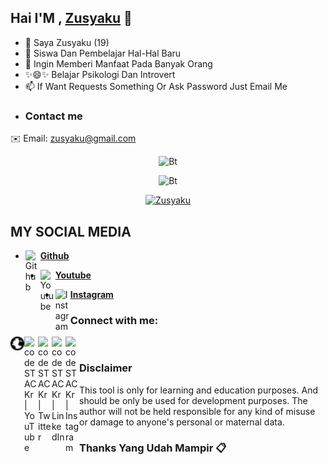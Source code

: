 ## Hai I'M , [Zusyaku](https://github.com/Zusyaku) 👋
- 👀 Saya Zusyaku (19)
- 🌱 Siswa Dan Pembelajar Hal-Hal Baru
- 💞️ Ingin Memberi Manfaat Pada Banyak Orang
- ✨😄✨ Belajar Psikologi Dan Introvert
- 📫 If Want Requests Something Or Ask Password Just Email Me
- ### Contact me
✉️ Email: zusyaku@gmail.com


<p align="center"><img src="https://user-images.githubusercontent.com/49580304/110319833-47367180-7fc4-11eb-87a7-392509eca9d7.gif" alt="Bt">

<p align="center"><img src="https://user-images.githubusercontent.com/49580304/110318584-81067880-7fc2-11eb-8391-152d308e7f2b.gif" alt="Bt">

  <p align="center">
<a href="https://github.com/Zusyaku"><img title="Zusyaku" src="https://github-readme-stats.vercel.app/api/top-langs/?username=Zusyaku&layout=compact"></a>
</p>
  
  ## MY SOCIAL MEDIA
* [<img alt="Github" align="left" width="24px" src="https://cdn.jsdelivr.net/npm/simple-icons@v3/icons/github.svg" /><b>Github</b>](https://github.com/Zusyaku)<br />
* [<img alt="Youtube" align="left" width="24px" src="https://cdn.jsdelivr.net/npm/simple-icons@v3/icons/youtube.svg" /> <b>Youtube</b>](https://www.youtube.com/channel/UC0TDrPcwxesAm9zutPKgZ8Q)<br />
* [<img alt="Instagram" align="left" width="24px" src="https://cdn.jsdelivr.net/npm/simple-icons@v3/icons/instagram.svg" /> <b>Instagram</b>](https://Instagram.com/zudhi.syakurii)<br />
  
  ### Connect with me:

[<img align="left" alt="codeSTACKr.com" width="22px" src="https://raw.githubusercontent.com/iconic/open-iconic/master/svg/globe.svg" />][website]
[<img align="left" alt="codeSTACKr | YouTube" width="22px" src="https://cdn.jsdelivr.net/npm/simple-icons@v3/icons/youtube.svg" />][youtube]
[<img align="left" alt="codeSTACKr | Twitter" width="22px" src="https://cdn.jsdelivr.net/npm/simple-icons@v3/icons/twitter.svg" />][twitter]
[<img align="left" alt="codeSTACKr | LinkedIn" width="22px" src="https://cdn.jsdelivr.net/npm/simple-icons@v3/icons/linkedin.svg" />][linkedin]
[<img align="left" alt="codeSTACKr | Instagram" width="22px" src="https://cdn.jsdelivr.net/npm/simple-icons@v3/icons/instagram.svg" />][instagram]

<br />

[website]: https://zusyaku-id.blogspot.com/
[twitter]: https://twitter.com/ZudhiSyakuri
[youtube]: https://www.youtube.com/channel/UC0TDrPcwxesAm9zutPKgZ8Q
[instagram]: https://instagram.com/zudhi.syakurii
[linkedin]: https://www.linkedin.com/in/Zusyaku/
  
  
### Disclaimer

This tool is only for learning and education purposes. And should be only be used for development purposes. The author will not be held responsible for any kind of misuse or damage to anyone's personal or maternal data. 
  
  
  ### Thanks Yang Udah Mampir 📋

</div>
